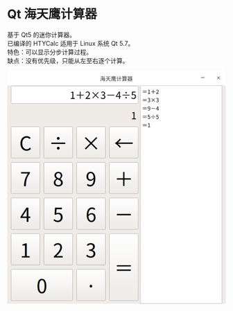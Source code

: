 # Qt 海天鹰计算器
基于 Qt5 的迷你计算器。  
已编译的 HTYCalc 适用于 Linux 系统 Qt 5.7。  
特色：可以显示分步计算过程。  
缺点：没有优先级，只能从左至右逐个计算。

![alt](preview.png)